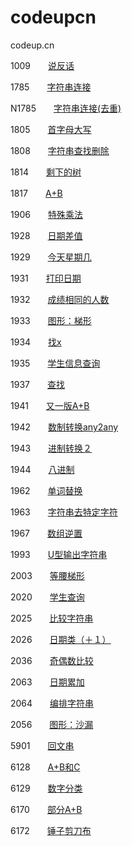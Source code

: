 # codeupcn

codeup.cn

1009　　[说反话](https://github.com/wang-jinghui/codeupcn/blob/master/1009.md)

1785　　[字符串连接](https://github.com/wang-jinghui/codeupcn/blob/master/1785.md)

N1785　　[字符串连接(去重)](https://github.com/wang-jinghui/codeupcn/blob/master/N1785.md)

1805　　[首字母大写](https://github.com/wang-jinghui/codeupcn/blob/master/1805.md)

1808　　[字符串查找删除](https://github.com/wang-jinghui/codeupcn/blob/master/1808.md)

1814　　[剩下的树](https://github.com/wang-jinghui/codeupcn/blob/master/1814.md)

1817　　[A+B](https://github.com/wang-jinghui/codeupcn/blob/master/1817.md)

1906　　[特殊乘法](https://github.com/wang-jinghui/codeupcn/blob/master/1906.md)

1928　　[日期差值](https://github.com/wang-jinghui/codeupcn/blob/master/1928.md)

1929　　[今天星期几](https://github.com/wang-jinghui/codeupcn/blob/master/1929.md)

1931　　[打印日期](https://github.com/wang-jinghui/codeupcn/blob/master/1931.md)

1932　　[成绩相同的人数](https://github.com/wang-jinghui/codeupcn/blob/master/1932.md)

1933　　[图形：梯形](https://github.com/wang-jinghui/codeupcn/blob/master/1933.md)

1934　　[找x](https://github.com/wang-jinghui/codeupcn/blob/master/1934.md)

1935　　[学生信息查询](https://github.com/wang-jinghui/codeupcn/blob/master/1935.md)

1937　　[查找](https://github.com/wang-jinghui/codeupcn/blob/master/1937.md)

1941　　[又一版A+B](https://github.com/wang-jinghui/codeupcn/blob/master/1941.md)

1942　　[数制转换any2any](https://github.com/wang-jinghui/codeupcn/blob/master/1942.md)

1943　　[进制转换２](https://github.com/wang-jinghui/codeupcn/blob/master/1943.md)

1944　　[八进制](https://github.com/wang-jinghui/codeupcn/blob/master/1944.md)

1962　　[单词替换](https://github.com/wang-jinghui/codeupcn/blob/master/1962.md)

1963　　[字符串去特定字符](https://github.com/wang-jinghui/codeupcn/blob/master/1963.md)

1967　　[数组逆置](https://github.com/wang-jinghui/codeupcn/blob/master/1967.md)

1993　　[U型输出字符串](https://github.com/wang-jinghui/codeupcn/blob/master/1993.md)

2003　　[等腰梯形](https://github.com/wang-jinghui/codeupcn/blob/master/2003.md)

2020　　[学生查询](https://github.com/wang-jinghui/codeupcn/blob/master/2020.md)

2025　　[比较字符串](https://github.com/wang-jinghui/codeupcn/blob/master/2025.md)

2026　　[日期类（＋１）](https://github.com/wang-jinghui/codeupcn/blob/master/2026.md)

2036　　[奇偶数比较](https://github.com/wang-jinghui/codeupcn/blob/master/2036.md)

2063　　[日期累加](https://github.com/wang-jinghui/codeupcn/blob/master/2063.md)

2064　　[编排字符串](https://github.com/wang-jinghui/codeupcn/blob/master/2064.md)

2056　　[图形：沙漏](https://github.com/wang-jinghui/codeupcn/blob/master/2056.md)

5901　　[回文串](https://github.com/wang-jinghui/codeupcn/blob/master/5901.md)

6128　　[A+B和C](https://github.com/wang-jinghui/codeupcn/blob/master/6128.md)

6129　　[数字分类](https://github.com/wang-jinghui/codeupcn/blob/master/6129.md)

6170　　[部分A+B](https://github.com/wang-jinghui/codeupcn/blob/master/6170.md)

6172　　[锤子剪刀布](https://github.com/wang-jinghui/codeupcn/blob/master/6172.md)

